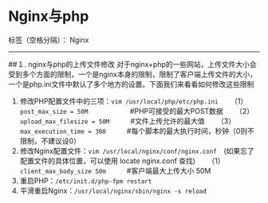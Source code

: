 # Nginx与php

标签（空格分隔）： Nginx

---

##１. nginx与php的上传文件修改
对于nginx+php的一些网站，上传文件大小会受到多个方面的限制，一个是nginx本身的限制，限制了客户端上传文件的大小，一个是php.ini文件中默认了多个地方的设置。下面我们来看看如何修改这些限制
1. 修改PHP配置文件中的三项：`vim /usr/local/php/etc/php.ini`
　　（1）`post_max_size = 50M`　　　　　　#PHP可接受的最大POST数据
　　（2）`upload_max_filesize = 50M`　　　#文件上传允许的最大值
　　（3）`max_execution_time = 300`　　　#每个脚本的最大执行时间，秒钟（0则不限制，不建议设0）
2. 修改Nginx配置文件：`vim /usr/local/nginx/conf/nginx.conf`　(如果忘了配置文件的具体位置，可以使用 locate nginx.conf 查找)
　　（1）`client_max_body_size 50m`　　　#客户端最大上传大小 50M
3. 重启PHP：`/etc/init.d/php-fpm restart`
4. 平滑重启Nginx：`/usr/local/nginx/sbin/nginx -s reload`





